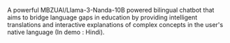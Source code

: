 A powerful MBZUAI/Llama-3-Nanda-10B powered bilingual chatbot that aims to bridge language gaps in education by providing intelligent translations and interactive explanations of complex concepts in the user's native language (In demo : Hindi).
